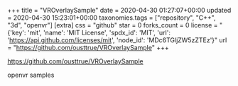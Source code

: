 +++
title = "VROverlaySample"
date = 2020-04-30 01:27:07+00:00
updated = 2020-04-30 15:23:01+00:00
taxonomies.tags = ["repository", "C++", "3d", "openvr"]
[extra]
css = "github"
star = 0
forks_count = 0
license = "{'key': 'mit', 'name': 'MIT License', 'spdx_id': 'MIT', 'url': 'https://api.github.com/licenses/mit', 'node_id': 'MDc6TGljZW5zZTEz'}"
url = "https://github.com/ousttrue/VROverlaySample"
+++

<https://github.com/ousttrue/VROverlaySample>

openvr samples
